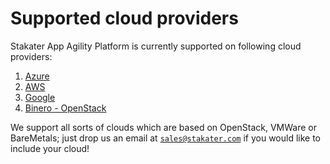 # Supported cloud providers

Stakater App Agility Platform is currently supported on following cloud providers:

1. [Azure](https://docs.cloud.stakater.com/content/sre/cloud-provider/azure.html)
2. [AWS](https://docs.cloud.stakater.com/content/sre/cloud-provider/aws.html)
3. [Google](https://docs.cloud.stakater.com/content/sre/cloud-provider/google.html)
4. [Binero - OpenStack](https://docs.cloud.stakater.com/content/sre/cloud-provider/binero.html)

We support all sorts of clouds which are based on OpenStack, VMWare or BareMetals; just drop us an email at [`sales@stakater.com`](mailto:sales@stakater.com) if you would like to include your cloud!
